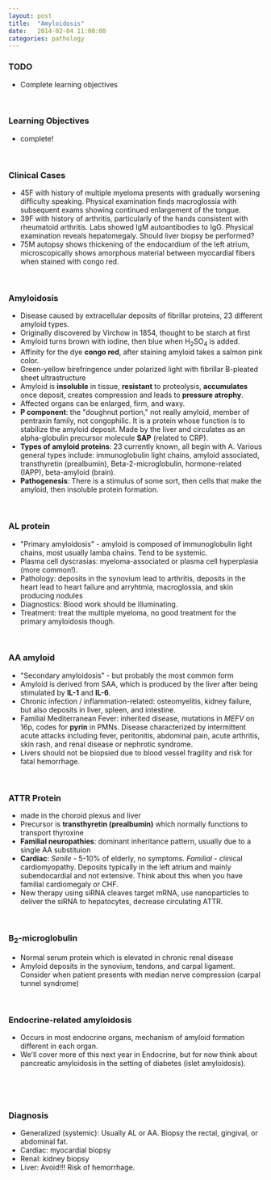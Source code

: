 ```yaml
---
layout: post
title:  "Amyloidosis"
date:   2014-02-04 11:00:00
categories: pathology
---
```


### TODO
- Complete learning objectives

<span><br></span>

### Learning Objectives
- complete!

<span><br></span>

### Clinical Cases
- 45F with history of multiple myeloma presents with gradually worsening difficulty speaking. Physical examination finds macroglossia with subsequent exams showing continued enlargement of the tongue.
- 39F with history of arthritis, particularly of the hands consistent with rheumatoid arthritis. Labs showed IgM autoantibodies to IgG. Physical examination reveals hepatomegaly. Should liver biopsy be performed?
- 75M autopsy shows thickening of the endocardium of the left atrium, microscopically shows amorphous material between myocardial fibers when stained with congo red.

<span><br></span>

### Amyloidosis
- Disease caused by extracellular deposits of fibrillar proteins, 23 different amyloid types.
- Originally discovered by Virchow in 1854, thought to be starch at first
- Amyloid turns brown with iodine, then blue when H<sub>2</sub>SO<sub>4</sub> is added.
- Affinity for the dye **congo red**, after staining amyloid takes a salmon pink color.
- Green-yellow birefringence under polarized light with fibrillar B-pleated sheet ultrastructure 
- Amyloid is **insoluble** in tissue, **resistant** to proteolysis, **accumulates** once deposit, creates compression and leads to **pressure atrophy**. 
- Affected organs can be enlarged, firm, and waxy.
- **P component**: the "doughnut portion," not really amyloid, member of pentraxin family, not congophilic. It is a protein whose function is to stabilize the amyloid deposit. Made by the liver and circulates as an alpha-globulin precursor molecule **SAP** (related to CRP).
- **Types of amyloid proteins**: 23 currently known, all begin with A. Various general types include: immunoglobulin light chains, amyloid associated, transthyretin (prealbumin), Beta-2-microglobulin, hormone-related (IAPP), beta-amyloid (brain).
- **Pathogenesis**: There is a stimulus of some sort, then cells that make the amyloid, then insoluble protein formation.

<span><br></span>

### AL protein
- "Primary amyloidosis" - amyloid is composed of immunoglobulin light chains, most usually lamba chains. Tend to be systemic. 
- Plasma cell dyscrasias: myeloma-associated or plasma cell hyperplasia (more common!). 
- Pathology: deposits in the synovium lead to arthritis, deposits in the heart lead to heart failure and arryhtmia, macroglossia, and skin producing nodules
- Diagnostics: Blood work should be illuminating.
- Treatment: treat the multiple myeloma, no good treatment for the primary amyloidosis though.

<span><br></span>

### AA amyloid
- "Secondary amyloidosis" - but probably the most common form
- Amyloid is derived from SAA, which is produced by the liver after being stimulated by **IL-1** and **IL-6**.
- Chronic infection / inflammation-related: osteomyelitis, kidney failure, but also deposits in liver, spleen, and intestine.
- Familial Mediterranean Fever: inherited disease, mutations in *MEFV* on 16p, codes for **pyrin** in PMNs. Disease characterized by intermittent acute attacks including fever, peritonitis, abdominal pain, acute arthritis, skin rash, and renal disease or nephrotic syndrome.
- Livers should not be biopsied due to blood vessel fragility and risk for fatal hemorrhage.

<span><br></span>

### ATTR Protein
- made in the choroid plexus and liver
- Precursor is **transthyretin (prealbumin)** which normally functions to transport thyroxine
- **Familial neuropathies**: dominant inheritance pattern, usually due to a single AA substituion
- **Cardiac**: *Senile* - 5-10% of elderly, no symptoms. *Familial* - clinical cardiomyopathy. Deposits typically in the left atrium and mainly subendocardial and not extensive. Think about this when you have familial cardiomegaly or CHF.
- New therapy using siRNA cleaves target mRNA, use nanoparticles to deliver the siRNA to hepatocytes, decrease circulating ATTR.

<span><br></span>

### B<sub>2</sub>-microglobulin
- Normal serum protein which is elevated in chronic renal disease
- Amyloid deposits in the synovium, tendons, and carpal ligament. Consider when patient presents with median nerve compression (carpal tunnel syndrome)

<span><br></span>

### Endocrine-related amyloidosis
- Occurs in most endocrine organs, mechanism of amyloid formation different in each organ.
- We'll cover more of this next year in Endocrine, but for now think about pancreatic amyloidosis in the setting of diabetes (islet amyloidosis).

<span><br></span>

<span><br></span>

### Diagnosis
- Generalized (systemic): Usually AL or AA. Biopsy the rectal, gingival, or abdominal fat.
- Cardiac: myocardial biopsy
- Renal: kidney biopsy
- Liver: Avoid!!! Risk of hemorrhage. 